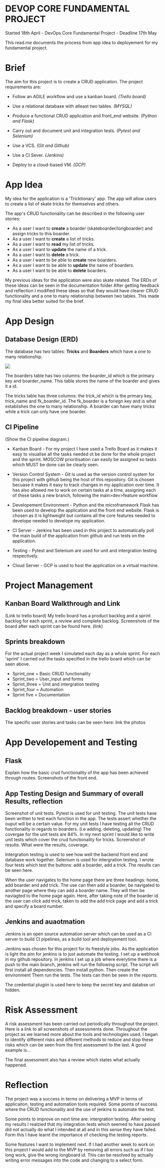 
# DEVOP CORE FUNDAMENTAL PROJECT
Started 18th April - DevOps Core Fundamental Project - Deadline 17th May

This read.me documents the process from app idea to deployement for my fundamental project.

# Brief
The aim for this project is to create a CRUD application.
The project requirements are:

* Follow an AGILE workflow and use a kanban board. *(Trello board)*

* Use a relational database with atleast two tables. *(MYSQL)*
* Produce a functional CRUD application and front_end website. *(Python and Flask)*
* Carry out and document unit and integration tests. *(Pytest and Selenium)*
* Use a VCS. *(Git and Github)*
* Use a CI Sever. *(Jenkins)*
* Deploy to a cloud-based VM. *(GCP)*

# App Idea
My idea for the application is a 'Tricktionary' app. The app will allow users to create a list of skate tricks for themselves and others.

The app's CRUD functionality can be described in the following user stories:
* As a user I want to __create__ a boarder (skateboarder/longboarder) and assign tricks to this boarder.
* As a user I want to **create** a list of tricks.
* As a user I want to __read__ my list of tricks.
* As a user I want to **update** the name of a trick.
* As a user I want to __delete__ a trick.
* As a user I want to be able to __create__ new boarders.
* As a user I want to be able to __update__ the name of boarders.
* As a user I want to be able to __delete__ boarders.



My previous ideas for the application were also skate related. The ERDs of these ideas can be seen in the documentation folder 
After getting feedback and reflection I modified these ideas so that they would have clearer CRUD functionality and a one to many relationship between two tables. This made my final idea better suited for the brief.


# App Design

## Database Design (ERD)
The database has two tables: **Tricks** and **Boarders** which have a one to many relationship.

![](https://github.com/kb674/Fundamental_Project/blob/documentation/documentation/ERD%20-%20used.png)

The boarders table has two columns: the boarder_id which is the primary key and boarder_name. This table stores the name of the boarder and gives it a id.

The tricks table has three columns: the trick_id which is the primary key, trick_name and fk_boarder_id. The fk_boarder is a foriegn key and is what establishes the one to many relationship. A boarder can have many tricks while a trick can only have one boarder.

## CI Pipeline
(Show the CI pipeline diagram.)
* Kanban Board - For my project I have used a Trello Board as it makes it easy to visualise all the tasks needed ot be done for the whole project and the sprint. MOSCOW prioritisation can easily be assigned so tasks which MUST be done can be clearly seen.

* Version Control System - Git is used as the version control system for this project with github being the host of this repository. Git is chosen becuase it makes it easy to track changes in my application over time. It has also allowed me to work on certain tasks at a time, assigning each of these tasks a new branch, following the main>dev>feature workflow

* Developement Environment - Python and the microframework Flask has been used to develop the application and the front end website. Flask is chosen as it is lightweight but contains all the core features needed to develope needed to develope my application.

* CI Server - Jenkins has been used in this project to automatically poll the main build of the application from github and run tests on the application. 

* Testing - Pytest and Selenium are used for unit and intergration testing respectively.

* Cloud Server - GCP is used to host the application on a virtual machine. 


# Project Management
## Kanban Board Walkthrough and Link
(Link to trello board)
My trello board has a product backlog and a sprint backlog for each sprint, a review and complete backlog. 
Screenshots of the board after each sprint can be found here. (link)

## Sprints breakdown
For the actual project week I simulated each day as a whole sprint. For each 'sprint' I carried out the tasks specified in the trello board which can be seen above.
* Sprint_one = Basic CRUD functionality
* Sprint_two = User_input and forms
* Sprint_three = Unit and intergration testing
* Sprint_four = Automation
* Sprint five = Documentation
## Backlog breakdown - user stories
The specific user stories and tasks can be seen here: link the photos

# App Developement and Testing
## Flask

Explain how the basic crud functionality of the app has been achieved through routes.
Screenshots of the front end.

## App Testing Design and Summary of overall Results, reflection
Screenshot of unit tests.
Pytest is used for unit testing. The unit tests have been written to test each function in the app. The tests assert whether the ouput will be a certain value. For my unit tests I have testing all the CRUD functionality in regards to boarders. (i.e adding, deleting, updating)
The covergae for the unit tests are 84%.
In my next sprint I would like to write unit tests which cover the crud functionality for tricks.
Screenshot of results.
What were the results, coverage.

Intergration testing is used to see how well the backend front end and database work together. 
Selenium is used for intergration testing. I wrote four tests which test the buttons: add a boarder, add a trick. The results can be seen here.

When the user navigates to the home page there are three headings: home, add boarder and add trick. The use can then add a boarder, be navigated to another page where they can add a boarder name. They will then be naviagted to the home page again. Here, after taking note of the boarder id the user can click add trick, taken to add the add trick page and add a trick and specify a board number.


## Jenkins and auaotmation
Jenkins is an open source automation server which can be used as a CI server to build CI pipelines, as a build tool and deployement tool. 

Jenkins was chosen for this project for its freestyle jobs. As the application is light the aim for jenkins is to just automate the testing. I set up a webhook in my github repository. In jenkins I set up a job where everytime there is a push to the main branch, jenkins will run the following script.
The script will first install all dependencies.
Then install python.
Then create the environment
Them run the tests.
The tests can then be seen in the reports. 

The credential plugiin is used here to keep the secret key and databse uri hidden.



# Risk Assessment
A risk assessment has been carried out periodically throughout the project. Here is a link to all screenshots of assessments done. Throughout the project as we learned more about the tools and technologies used, I began to identify different risks and different methods to reduce and stop these risks which can be seen from the first assessment to the last. A good example is...

The final assessment also has a review which states what actually happened.

# Reflection
The project was a success in terms on delivering a MVP in terms of applicaiton, testing and automation tools required. Some points of success where the CRUD functionality and the use of jenkins to automate the test.

Some points to improve on next time are: intergration testing. After seeing my results I realzied that my integration tests which seemed to have passed did not actually do what I intended at all and in this sense they have failed. Form this I have learnt the importance of checking the testing reports. 

Some features I want to implement next. If I had another week to work on this project I would add to the MVP by removing all errors such as if I too long work, give the wrong longboard id. This can be resolved by actually writing error messages into the code and changing to a select form.
